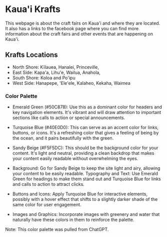 # Kaua'i Krafts
This webpage is about the craft fairs on Kaua'i and where they are located. It also has a links to the facebook page where you can find more information about the craft fairs and other events that are happening on Kaua'i.

## Krafts Locations 
- North Shore: Kīlauea, Hanalei, Princeville,
- East Side: Kapa'a, Lihu'e, Wailua, Anahola,
- South Shore: Koloa and Po'ipu
- West Side: Hanapepe, 'Ele'ele, Kalaheo, Kekaha, Waimea

### Color Palette 
- Emerald Green (#50C878): Use this as a dominant color for headers and key navigation elements. It's vibrant and will draw attention to important sections like calls to action or special announcements.

- Turquoise Blue (#40E0D0): This can serve as an accent color for links, buttons, or icons. It's a refreshing color that gives a feeling of being by the ocean, and it pairs beautifully with the green.

- Sandy Beige (#F5F5DC): This should be the background color for your content. It's light and neutral, providing a clean backdrop that makes your content easily readable without overwhelming the eyes.

- Background: Go for Sandy Beige to keep the site light and airy, allowing your content to be easily readable.
Typography and Text: Use Emerald Green for headings to make them stand out and Turquoise Blue for links and calls to action to attract clicks.

- Buttons and Icons: Apply Turquoise Blue for interactive elements, possibly with a hover effect that shifts to a slightly darker shade of the same color for user engagement.

- Images and Graphics: Incorporate images with greenery and water that naturally have these colors in them to reinforce the palette.

Note: This color palette was pulled from ChatGPT.